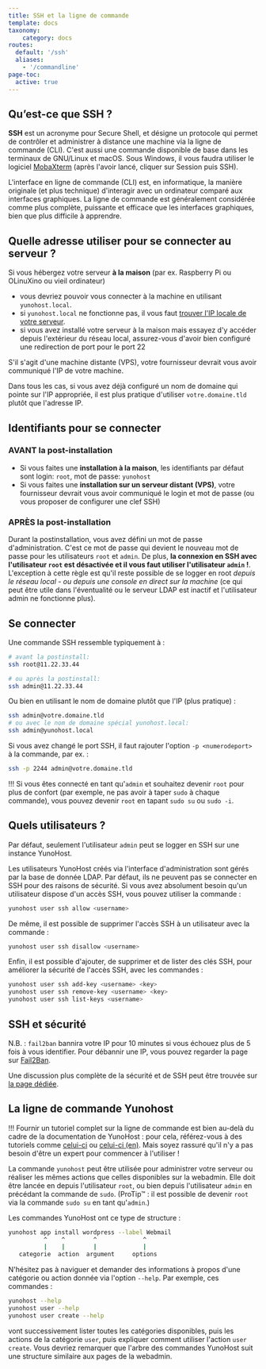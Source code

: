 ```yaml
---
title: SSH et la ligne de commande
template: docs
taxonomy:
    category: docs
routes:
  default: '/ssh'
  aliases:
    - '/commandline'
page-toc:
  active: true
---
```


## Qu’est-ce que SSH ?

**SSH** est un acronyme pour Secure Shell, et désigne un protocole qui permet de contrôler et administrer à distance une machine via la ligne de commande (CLI). C'est aussi une commande disponible de base dans les terminaux de GNU/Linux et macOS. Sous Windows, il vous faudra utiliser le logiciel [MobaXterm](https://mobaxterm.mobatek.net/download-home-edition.html) (après l'avoir lancé, cliquer sur Session puis SSH).

L'interface en ligne de commande (CLI) est, en informatique, la manière originale (et plus technique) d'interagir avec un ordinateur comparé aux interfaces graphiques. La ligne de commande est généralement considérée comme plus complète, puissante et efficace que les interfaces graphiques, bien que plus difficile à apprendre.

## Quelle adresse utiliser pour se connecter au serveur ?

Si vous hébergez votre serveur **à la maison** (par ex. Raspberry Pi ou OLinuXino ou vieil ordinateur)
   - vous devriez pouvoir vous connecter à la machine en utilisant `yunohost.local`. 
   - si `yunohost.local` ne fonctionne pas, il vous faut [trouver l'IP locale de votre serveur](/finding_the_local_ip).
   - si vous avez installé votre serveur à la maison mais essayez d'y accéder depuis l'extérieur du réseau local, assurez-vous d'avoir bien configuré une redirection de port pour le port 22

S'il s'agit d'une machine distante (VPS), votre fournisseur devrait vous avoir communiqué l'IP de votre machine.

Dans tous les cas, si vous avez déjà configuré un nom de domaine qui pointe sur l'IP appropriée, il est plus pratique d'utiliser `votre.domaine.tld` plutôt que l'adresse IP.

## Identifiants pour se connecter

### AVANT la post-installation

- Si vous faites une **installation à la maison**, les identifiants par défaut sont login:  `root`, mot de passe: `yunohost`
- Si vous faites une **installation sur un serveur distant (VPS)**, votre fournisseur devrait vous avoir communiqué le login et mot de passe (ou vous proposer de configurer une clef SSH)

### APRÈS la post-installation

Durant la postinstallation, vous avez défini un mot de passe d'administration. C'est ce mot de passe qui devient le nouveau mot de passe pour les utilisateurs `root` et `admin`. De plus, **la connexion en SSH avec l'utilisateur `root` est désactivée et il vous faut utiliser l'utilisateur `admin` !**. L'exception à cette règle est qu'il reste possible de se logger en root *depuis le réseau local - ou depuis une console en direct sur la machine* (ce qui peut être utile dans l'éventualité ou le serveur LDAP est inactif et l'utilisateur admin ne fonctionne plus).

## Se connecter

Une commande SSH ressemble typiquement à :

```bash
# avant la postinstall:
ssh root@11.22.33.44

# ou après la postinstall:
ssh admin@11.22.33.44
```

Ou bien en utilisant le nom de domaine plutôt que l'IP (plus pratique) :

```bash
ssh admin@votre.domaine.tld
# ou avec le nom de domaine spécial yunohost.local:
ssh admin@yunohost.local
```

Si vous avez changé le port SSH, il faut rajouter l'option `-p <numerodeport>` à la commande, par ex. :

```bash
ssh -p 2244 admin@votre.domaine.tld
```

!!! Si vous êtes connecté en tant qu'`admin` et souhaitez devenir `root` pour plus de confort (par exemple, ne pas avoir à taper `sudo` à chaque commande), vous pouvez devenir `root` en tapant `sudo su` ou `sudo -i`.

## Quels utilisateurs ?

Par défaut, seulement l'utilisateur `admin` peut se logger en SSH sur une instance YunoHost.

Les utilisateurs YunoHost créés via l'interface d'administration sont gérés par la base de donnée LDAP. Par défaut, ils ne peuvent pas se connecter en SSH pour des raisons de sécurité. Si vous avez absolument besoin qu'un utilisateur dispose d'un accès SSH, vous pouvez utiliser la commande :
```bash
yunohost user ssh allow <username>
```

De même, il est possible de supprimer l'accès SSH à un utilisateur avec la commande :
```bash
yunohost user ssh disallow <username>
```

Enfin, il est possible d'ajouter, de supprimer et de lister des clés SSH, pour améliorer la sécurité de l'accès SSH, avec les commandes :
```bash
yunohost user ssh add-key <username> <key>
yunohost user ssh remove-key <username> <key>
yunohost user ssh list-keys <username>
```

## SSH et sécurité

N.B. : `fail2ban` bannira votre IP pour 10 minutes si vous échouez plus de 5 fois à vous identifier. Pour débannir une IP, vous pouvez regarder la page sur [Fail2Ban](/fail2ban).

Une discussion plus complète de la sécurité et de SSH peut être trouvée sur [la page dédiée](/security).

## La ligne de commande Yunohost

!!! Fournir un tutoriel complet sur la ligne de commande est bien au-delà du cadre de la documentation de YunoHost : pour cela, référez-vous à des tutoriels comme [celui-ci](https://doc.ubuntu-fr.org/tutoriel/console_ligne_de_commande) ou [celui-ci (en)](http://linuxcommand.org/). Mais soyez rassuré qu'il n'y a pas besoin d'être un expert pour commencer à l'utiliser !

La commande `yunohost` peut être utilisée pour administrer votre serveur ou réaliser les mêmes actions que celles disponibles sur la webadmin. Elle doit être lancée en depuis l'utilisateur `root`, ou bien depuis l'utilisateur `admin` en précédant la commande de `sudo`. (ProTip™ : il est possible de devenir `root` via la commande `sudo su` en tant qu'`admin`.)

Les commandes YunoHost ont ce type de structure :

```bash
yunohost app install wordpress --label Webmail
          ^    ^        ^             ^
          |    |        |             |
   categorie  action  argument     options
```

N'hésitez pas à naviguer et demander des informations à propos d'une catégorie ou action donnée via l'option `--help`. Par exemple, ces commandes :

```bash
yunohost --help
yunohost user --help
yunohost user create --help
```

vont successivement lister toutes les catégories disponibles, puis les actions de la catégorie `user`, puis expliquer comment utiliser l'action `user create`. Vous devriez remarquer que l'arbre des commandes YunoHost suit une structure similaire aux pages de la webadmin.
